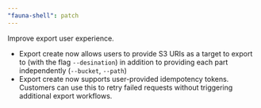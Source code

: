 ```yaml
---
"fauna-shell": patch
---
```


Improve export user experience.

- Export create now allows users to provide S3 URIs as a target to export to (with the flag `--desination`) in addition to providing each part independently (`--bucket`, `--path`)
- Export create now supports user-provided idempotency tokens. Customers can use this to retry failed requests without triggering additional export workflows.
